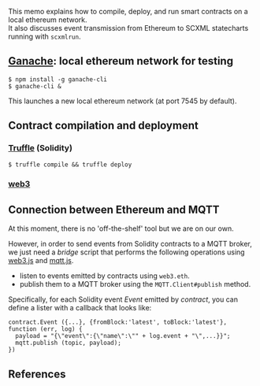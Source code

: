 This memo explains how to compile, deploy, and run smart contracts on a local ethereum network.  
It also discusses event transmission from Ethereum to SCXML statecharts running with `scxmlrun`.

## [Ganache](https://truffleframework.com/ganache): local ethereum network for testing

```
$ npm install -g ganache-cli  
$ ganache-cli &
```

This launches a new local ethereum network (at port 7545 by default).

## Contract compilation and deployment

### [Truffle](https://truffleframework.com/) (Solidity)

```
$ truffle compile && truffle deploy
```

### [web3](https://github.com/ethereum/web3.js/)

## Connection between Ethereum and MQTT

At this moment, there is no 'off-the-shelf' tool but we are on our own.  

However, in order to send events from Solidity contracts to a MQTT broker,
we just need a _bridge_ script that performs
the following operations using
[web3.js](https://github.com/ethereum/web3.js/) and
[mqtt.js](https://github.com/mqttjs).

- listen to events emitted by contracts using `web3.eth`.
- publish them to a MQTT broker using the `MQTT.Client#publish` method.

Specifically, for each Solidity event _Event_ emitted by _contract_,
you can define a lister with a callback that looks like:

```
contract.Event ({...}, {fromBlock:'latest', toBlock:'latest'}, function (err, log) {  
  payload = "{\"event\":{\"name\":\"" + log.event + "\",...}}";  
  mqtt.publish (topic, payload);  
})
```

## References
